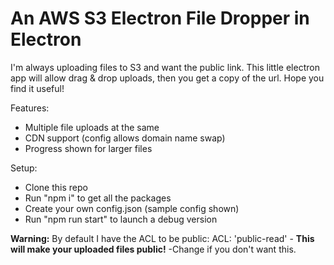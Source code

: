 # An AWS S3 Electron File Dropper in Electron
I'm always uploading files to S3 and want the public link. This little electron app will allow drag & drop uploads, then you get a copy of the url. Hope you find it useful!

Features:
- Multiple file uploads at the same
- CDN support (config allows domain name swap)
- Progress shown for larger files

Setup:
- Clone this repo
- Run "npm i" to get all the packages
- Create your own config.json (sample config shown)
- Run "npm run start" to launch a debug version

**Warning:** By default I have the ACL to be public: ACL: 'public-read' - **This will make your uploaded files public!** -Change if you don't want this.


